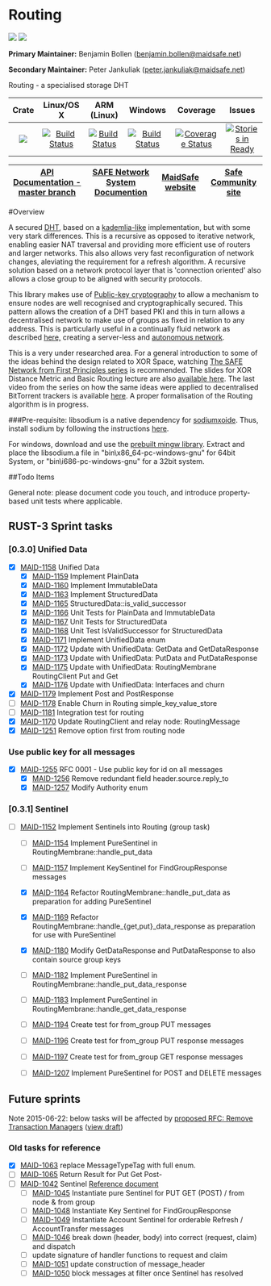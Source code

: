 # Routing
[![](https://img.shields.io/badge/Project%20SAFE-Approved-green.svg)](http://maidsafe.net/applications) [![](https://img.shields.io/badge/License-GPL3-green.svg)](https://github.com/maidsafe/routing/blob/master/COPYING)

**Primary Maintainer:**     Benjamin Bollen (benjamin.bollen@maidsafe.net)

**Secondary Maintainer:**   Peter Jankuliak (peter.jankuliak@maidsafe.net)

Routing - a specialised storage DHT

|Crate|Linux/OS X|ARM (Linux)|Windows|Coverage|Issues|
|:---:|:--------:|:---------:|:-----:|:------:|:----:|
|[![](http://meritbadge.herokuapp.com/routing)](https://crates.io/crates/routing)|[![Build Status](https://travis-ci.org/maidsafe/routing.svg?branch=master)](https://travis-ci.org/maidsafe/routing)|[![Build Status](http://ci.maidsafe.net:8080/buildStatus/icon?job=routing_arm_status_badge)](http://ci.maidsafe.net:8080/job/routing_arm_status_badge/)|[![Build Status](http://ci.maidsafe.net:8080/buildStatus/icon?job=routing_win64_status_badge)](http://ci.maidsafe.net:8080/job/routing_win64_status_badge/)|[![Coverage Status](https://coveralls.io/repos/maidsafe/routing/badge.svg)](https://coveralls.io/r/maidsafe/routing)|[![Stories in Ready](https://badge.waffle.io/maidsafe/routing.png?label=ready&title=Ready)](https://waffle.io/maidsafe/routing)|

| [API Documentation - master branch](http://maidsafe.net/routing/master/) | [SAFE Network System Documention](http://systemdocs.maidsafe.net) | [MaidSafe website](http://maidsafe.net) | [Safe Community site](https://forum.safenetwork.io) |
|:------:|:-------:|:-------:|:-------:|

#Overview

A secured [DHT](http://en.wikipedia.org/wiki/Distributed_hash_table), based on a [kademlia-like](http://en.wikipedia.org/wiki/Kademlia) implementation, but with some very stark differences. This is a recursive as opposed to iterative network, enabling easier NAT traversal and providing more efficient use of routers and larger networks. This also allows very fast reconfiguration of network changes, aleviating the requirement for a refresh algorithm. A recursive solution based on a network protocol layer that is 'connection oriented' also allows a close group to be aligned with security protocols.

This library makes use of [Public-key cryptography](http://en.wikipedia.org/wiki/Public-key_cryptography) to allow a mechanism to ensure nodes are well recognised and cryptographically secured. This pattern
allows the creation of a DHT based PKI and this in turn allows a decentralised network to make use of groups as fixed in relation to any address. This is particularly useful in a continually fluid network as described [here,](http://maidsafe.net/Whitepapers/pdf/MaidSafeDistributedHashTable.pdf) creating a server-less and [autonomous network](http://maidsafe.net/docs/SAFEnetwork.pdf).

This is a very under researched area. For a general introduction to some of the ideas behind the design related to XOR Space, watching [The SAFE Network from First Principles series](https://www.youtube.com/watch?v=Lr9FJRDcNzk&list=PLiYqQVdgdw_sSDkdIZzDRQR9xZlsukIxD) is recommended. The slides for XOR Distance Metric and Basic Routing lecture are also [available here](http://ericklavoie.com/talks/safenetwork/1-xor-routing.pdf). The last video from the series on how the same ideas were applied to decentralised BitTorrent trackers is available [here](https://www.youtube.com/watch?v=YFV908uoLPY). A proper formalisation of the Routing algorithm is in progress.


###Pre-requisite:
libsodium is a native dependency for [sodiumxoide](https://github.com/dnaq/sodiumoxide). Thus, install sodium by following the instructions [here](http://doc.libsodium.org/installation/index.html).

For windows, download and use the [prebuilt mingw library](https://download.libsodium.org/libsodium/releases/libsodium-1.0.2-mingw.tar.gz).
Extract and place the libsodium.a file in "bin\x86_64-pc-windows-gnu" for 64bit System, or "bin\i686-pc-windows-gnu" for a 32bit system.

##Todo Items

General note: please document code you touch, and introduce property-based unit tests where applicable.

## RUST-3 Sprint tasks

### [0.3.0] Unified Data
- [x] [MAID-1158](https://maidsafe.atlassian.net/browse/MAID-1158) Unified Data
    - [x] [MAID-1159](https://maidsafe.atlassian.net/browse/MAID-1159) Implement PlainData
    - [x] [MAID-1160](https://maidsafe.atlassian.net/browse/MAID-1160) Implement ImmutableData
    - [x] [MAID-1163](https://maidsafe.atlassian.net/browse/MAID-1163) Implement StructuredData
    - [x] [MAID-1165](https://maidsafe.atlassian.net/browse/MAID-1165) StructuredData::is_valid_successor
    - [x] [MAID-1166](https://maidsafe.atlassian.net/browse/MAID-1166) Unit Tests for PlainData and ImmutableData
    - [x] [MAID-1167](https://maidsafe.atlassian.net/browse/MAID-1167) Unit Tests for StructuredData
    - [x] [MAID-1168](https://maidsafe.atlassian.net/browse/MAID-1168) Unit Test IsValidSuccessor for StructuredData
    - [x] [MAID-1171](https://maidsafe.atlassian.net/browse/MAID-1171) Implement UnifiedData enum
    - [x] [MAID-1172](https://maidsafe.atlassian.net/browse/MAID-1172) Update with UnifiedData: GetData and GetDataResponse
    - [x] [MAID-1173](https://maidsafe.atlassian.net/browse/MAID-1173) Update with UnifiedData: PutData and PutDataResponse
    - [x] [MAID-1175](https://maidsafe.atlassian.net/browse/MAID-1175) Update with UnifiedData: RoutingMembrane RoutingClient Put and Get
    - [x] [MAID-1176](https://maidsafe.atlassian.net/browse/MAID-1176) Update with UnifiedData: Interfaces and churn
- [x] [MAID-1179](https://maidsafe.atlassian.net/browse/MAID-1179) Implement Post and PostResponse
- [ ] [MAID-1178](https://maidsafe.atlassian.net/browse/MAID-1178) Enable Churn in Routing simple_key_value_store
- [ ] [MAID-1181](https://maidsafe.atlassian.net/browse/MAID-1181) Integration test for routing
- [x] [MAID-1170](https://maidsafe.atlassian.net/browse/MAID-1170) Update RoutingClient and relay node: RoutingMessage
- [x] [MAID-1251](https://maidsafe.atlassian.net/browse/MAID-1251) Remove option first from routing node

### Use public key for all messages
- [x] [MAID-1255](https://maidsafe.atlassian.net/browse/MAID-1255) RFC 0001 - Use public key for id on all messages
    - [x] [MAID-1256](https://maidsafe.atlassian.net/browse/MAID-1256) Remove redundant field header.source.reply_to
    - [x] [MAID-1257](https://maidsafe.atlassian.net/browse/MAID-1257) Modify Authority enum

### [0.3.1] Sentinel
- [ ] [MAID-1152](https://maidsafe.atlassian.net/browse/MAID-1152) Implement Sentinels into Routing (group task)
    - [ ] [MAID-1154](https://maidsafe.atlassian.net/browse/MAID-1154) Implement PureSentinel in RoutingMembrane::handle_put_data
    - [ ] [MAID-1157](https://maidsafe.atlassian.net/browse/MAID-1157) Implement KeySentinel for FindGroupResponse messages
    - [x] [MAID-1164](https://maidsafe.atlassian.net/browse/MAID-1164) Refactor RoutingMembrane::handle_put_data as preparation for adding PureSentinel
    - [x] [MAID-1169](https://maidsafe.atlassian.net/browse/MAID-1169) Refactor RoutingMembrane::handle_{get,put}_data_response as preparation for use with PureSentinel
    - [x] [MAID-1180](https://maidsafe.atlassian.net/browse/MAID-1180) Modify GetDataResponse and PutDataResponse to also contain source group keys
    - [ ] [MAID-1182](https://maidsafe.atlassian.net/browse/MAID-1182) Implement PureSentinel in RoutingMembrane::handle_put_data_response
    - [ ] [MAID-1183](https://maidsafe.atlassian.net/browse/MAID-1183) Implement PureSentinel in RoutingMembrane::handle_get_data_response
    - [ ] [MAID-1194](https://maidsafe.atlassian.net/browse/MAID-1194) Create test for from_group PUT messages
    - [ ] [MAID-1196](https://maidsafe.atlassian.net/browse/MAID-1196) Create test for from_group PUT response messages
    - [ ] [MAID-1197](https://maidsafe.atlassian.net/browse/MAID-1197) Create test for from_group GET response messages
    - [ ] [MAID-1207](https://maidsafe.atlassian.net/browse/MAID-1207) Implement PureSentinel for POST and DELETE messages


## Future sprints

Note 2015-06-22: below tasks will be affected by [proposed RFC: Remove Transaction Managers](https://github.com/maidsafe/rfcs/pull/1) ([view draft](https://github.com/dirvine/rfcs/blob/master/proposed/0000-Remove-Transaction-Managers.md))

### Old tasks for reference
- [x] [MAID-1063](https://maidsafe.atlassian.net/browse/MAID-1063) replace MessageTypeTag with full enum.
- [ ] [MAID-1065](https://maidsafe.atlassian.net/browse/MAID-1065) Return Result for Put Get Post-
- [ ] [MAID-1042](https://maidsafe.atlassian.net/browse/MAID-1042) Sentinel [Reference document](https://docs.google.com/document/d/1-x7pCq_YXm-P5xDi7y8UIYDbheVwJ10Q80FzgtnMD8A/edit?usp=sharing)
    - [ ] [MAID-1045](https://maidsafe.atlassian.net/browse/MAID-1045) Instantiate pure Sentinel for PUT GET (POST) / from node & from group
    - [ ] [MAID-1048](https://maidsafe.atlassian.net/browse/MAID-1048) Instantiate Key Sentinel for FindGroupResponse
    - [ ] [MAID-1049](https://maidsafe.atlassian.net/browse/MAID-1049) Instantiate Account Sentinel for orderable Refresh / AccountTransfer messages
    - [ ] [MAID-1046](https://maidsafe.atlassian.net/browse/MAID-1046) break down (header, body) into correct (request, claim) and dispatch
    - [ ]  update signature of handler functions to request and claim
    - [ ] [MAID-1051](https://maidsafe.atlassian.net/browse/MAID-1051) update construction of message_header
    - [ ] [MAID-1050](https://maidsafe.atlassian.net/browse/MAID-1050) block messages at filter once Sentinel has resolved

